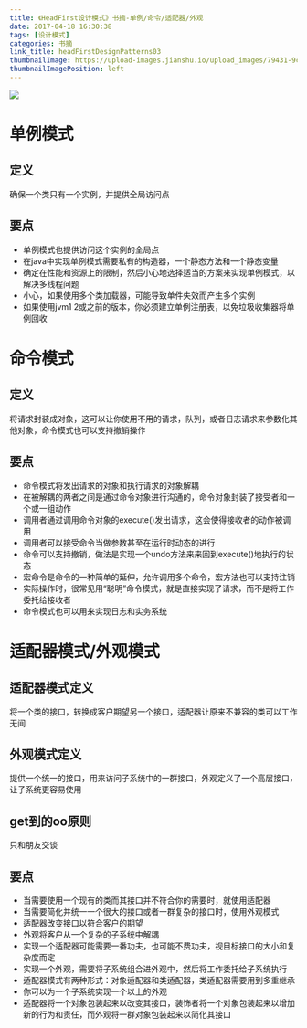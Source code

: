 ```yaml
---
title: 《HeadFirst设计模式》书摘-单例/命令/适配器/外观
date: 2017-04-18 16:30:38
tags: [设计模式]
categories: 书摘
link_title: headFirstDesignPatterns03
thumbnailImage: https://upload-images.jianshu.io/upload_images/79431-9c7528524c137f05.jpg?imageMogr2/auto-orient/strip%7CimageView2/2/w/232/format/webp
thumbnailImagePosition: left
---
```

<!-- toc -->
<!-- more -->
![](https://upload-images.jianshu.io/upload_images/79431-9c7528524c137f05.jpg?imageMogr2/auto-orient/strip%7CimageView2/2/w/232/format/webp)
# 单例模式
## 定义
确保一个类只有一个实例，并提供全局访问点
## 要点
- 单例模式也提供访问这个实例的全局点
- 在java中实现单例模式需要私有的构造器，一个静态方法和一个静态变量
- 确定在性能和资源上的限制，然后小心地选择适当的方案来实现单例模式，以解决多线程问题
- 小心，如果使用多个类加载器，可能导致单件失效而产生多个实例
- 如果使用jvm1 2或之前的版本，你必须建立单例注册表，以免垃圾收集器将单例回收

# 命令模式
## 定义
将请求封装成对象，这可以让你使用不用的请求，队列，或者日志请求来参数化其他对象，命令模式也可以支持撤销操作
## 要点
- 命令模式将发出请求的对象和执行请求的对象解耦
- 在被解耦的两者之间是通过命令对象进行沟通的，命令对象封装了接受者和一个或一组动作
- 调用者通过调用命令对象的execute()发出请求，这会使得接收者的动作被调用
- 调用者可以接受命令当做参数甚至在运行时动态的进行
- 命令可以支持撤销，做法是实现一个undo方法来来回到execute()地执行的状态
- 宏命令是命令的一种简单的延伸，允许调用多个命令，宏方法也可以支持注销
- 实际操作时，很常见用“聪明”命令模式，就是直接实现了请求，而不是将工作委托给接收者
- 命令模式也可以用来实现日志和实务系统

# 适配器模式/外观模式
## 适配器模式定义
将一个类的接口，转换成客户期望另一个接口，适配器让原来不兼容的类可以工作无间
## 外观模式定义
提供一个统一的接口，用来访问子系统中的一群接口，外观定义了一个高层接口，让子系统更容易使用
## get到的oo原则
只和朋友交谈
## 要点
- 当需要使用一个现有的类而其接口并不符合你的需要时，就使用适配器
- 当需要简化并统一一个很大的接口或者一群复杂的接口时，使用外观模式
- 适配器改变接口以符合客户的期望
- 外观将客户从一个复杂的子系统中解耦
- 实现一个适配器可能需要一番功夫，也可能不费功夫，视目标接口的大小和复杂度而定
- 实现一个外观，需要将子系统组合进外观中，然后将工作委托给子系统执行
- 适配器模式有两种形式：对象适配器和类适配器，类适配器需要用到多重继承
- 你可以为一个子系统实现一个以上的外观
- 适配器将一个对象包装起来以改变其接口，装饰者将一个对象包装起来以增加新的行为和责任，而外观将一群对象包装起来以简化其接口